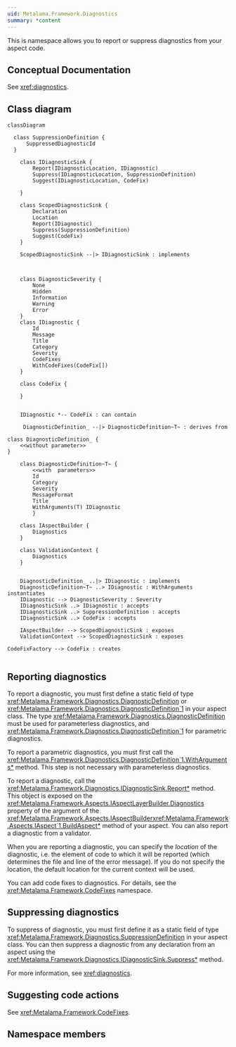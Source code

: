 ```yaml
---
uid: Metalama.Framework.Diagnostics
summary: *content
---
```

This is namespace allows you to report or suppress diagnostics from your aspect code.

## Conceptual Documentation

See <xref:diagnostics>.

## Class diagram

```mermaid
classDiagram

  class SuppressionDefinition {
      SuppressedDiagnosticId
  }

    class IDiagnosticSink {
        Report(IDiagnosticLocation, IDiagnostic)
        Suppress(IDiagnosticLocation, SuppressionDefinition)
        Suggest(IDiagnosticLocation, CodeFix)

    }

    class ScopedDiagnosticSink {
        Declaration
        Location
        Report(IDiagnostic)
        Suppress(SuppressionDefinition)
        Suggest(CodeFix)
    }

    ScopedDiagnosticSink --|> IDiagnosticSink : implements


  
    class DiagnosticSeverity {
        None
        Hidden
        Information
        Warning
        Error
    }
    class IDiagnostic {
        Id
        Message
        Title
        Category
        Severity
        CodeFixes
        WithCodeFixes(CodeFix[])
    }

    class CodeFix {

    }

    
    IDiagnostic *-- CodeFix : can contain
        
     DiagnosticDefinition_ --|> DiagnosticDefinition~T~ : derives from

class DiagnosticDefinition_ {
    <<without parameter>>
}        

    class DiagnosticDefinition~T~ {
        <<with  parameters>>
        Id
        Category
        Severity
        MessageFormat
        Title
        WithArguments(T) IDiagnostic
        }

    class IAspectBuilder {
        Diagnostics
    }

    class ValidationContext {
        Diagnostics
    }


    DiagnosticDefinition_ ..|> IDiagnostic : implements
    DiagnosticDefinition~T~ ..> IDiagnostic : WithArguments instantiates
    IDiagnostic --> DiagnosticSeverity : Severity
    IDiagnosticSink ..> IDiagnostic : accepts
    IDiagnosticSink ..> SuppressionDefinition : accepts
    IDiagnosticSink ..> CodeFix : accepts

    IAspectBuilder --> ScopedDiagnosticSink : exposes
    ValidationContext --> ScopedDiagnosticSink : exposes

CodeFixFactory --> CodeFix : creates


```

## Reporting diagnostics

To report a diagnostic, you must first define a static field of type <xref:Metalama.Framework.Diagnostics.DiagnosticDefinition> or 
<xref:Metalama.Framework.Diagnostics.DiagnosticDefinition`1> in your aspect class. The type <xref:Metalama.Framework.Diagnostics.DiagnosticDefinition> must be used for parameterless diagnostics, and <xref:Metalama.Framework.Diagnostics.DiagnosticDefinition`1> for parametric diagnostics.

To report a parametric diagnostics, you must first call the <xref:Metalama.Framework.Diagnostics.DiagnosticDefinition`1.WithArguments*> method. This step is not necessary with parameterless diagnostics.

To report a diagnostic, call the <xref:Metalama.Framework.Diagnostics.IDiagnosticSink.Report*> method. This object is exposed on the <xref:Metalama.Framework.Aspects.IAspectLayerBuilder.Diagnostics> property of the argument of the <xref:Metalama.Framework.Aspects.IAspectBuilder><xref:Metalama.Framework.Aspects.IAspect`1.BuildAspect*> method of your aspect. You can also report a diagnostic from a validator. 

When you are reporting a diagnostic, you can specify the *location* of the diagnostic, i.e. the element of code to which it will be reported (which determines the file and line of the error message). If you do not specify the location, the default location for the current context will be used.

You can add code fixes to diagnostics. For details, see the <xref:Metalama.Framework.CodeFixes> namespace.

## Suppressing diagnostics

To suppress of diagnostic, you must first define it as a static field of type <xref:Metalama.Framework.Diagnostics.SuppressionDefinition> in your aspect class.
You can then suppress a diagnostic from any declaration from an aspect using the 
<xref:Metalama.Framework.Diagnostics.IDiagnosticSink.Suppress*>
method.

For more information, see <xref:diagnostics>.

## Suggesting code actions

See <xref:Metalama.Framework.CodeFixes>.



## Namespace members